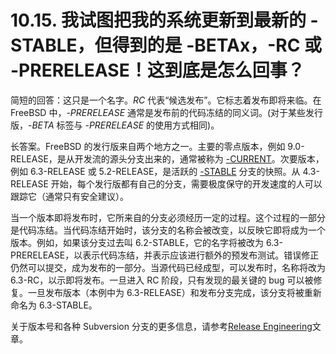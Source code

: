 # 10.15. 我试图把我的系统更新到最新的 -STABLE，但得到的是 -BETAx，-RC 或 -PRERELEASE！这到底是怎么回事？

简短的回答：这只是一个名字。*RC* 代表“候选发布”。它标志着发布即将来临。在 FreeBSD 中，*-PRERELEASE* 通常是发布前的代码冻结的同义词。(对于某些发行版，*-BETA* 标签与 *-PRERELEASE* 的使用方式相同)。

长答案。FreeBSD 的发行版来自两个地方之一。主要的零点版本，例如 9.0-RELEASE，是从开发流的源头分支出来的，通常被称为 [-CURRENT](https://docs.freebsd.org/en/books/faq/#current)。次要版本，例如 6.3-RELEASE 或 5.2-RELEASE，是活跃的 [-STABLE](https://docs.freebsd.org/en/books/faq/#stable) 分支的快照。从 4.3-RELEASE 开始，每个发行版都有自己的分支，需要极度保守的开发速度的人可以跟踪它（通常只有安全建议）。

当一个版本即将发布时，它所来自的分支必须经历一定的过程。这个过程的一部分是代码冻结。当代码冻结开始时，该分支的名称会被改变，以反映它即将成为一个版本。例如，如果该分支过去叫 6.2-STABLE，它的名字将被改为 6.3-PRERELEASE，以表示代码冻结，并表示应该进行额外的预发布测试。错误修正仍然可以提交，成为发布的一部分。当源代码已经成型，可以发布时，名称将改为 6.3-RC，以示即将发布。一旦进入 RC 阶段，只有发现的最关键的 bug 可以被修复。一旦发布版本（本例中为 6.3-RELEASE）和发布分支完成，该分支将被重新命名为 6.3-STABLE。

关于版本号和各种 Subversion 分支的更多信息，请参考[Release Engineering](https://docs.freebsd.org/en/articles/releng/)文章。
